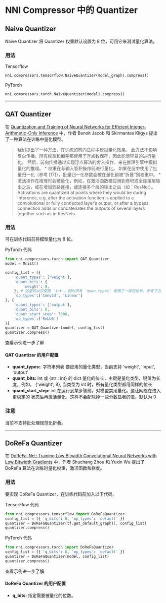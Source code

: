 NNI Compressor 中的 Quantizer
===

## Naive Quantizer

Naive Quantizer 将 Quantizer 权重默认设置为 8 位，可用它来测试量化算法。

### 用法
Tensorflow
```python
nni.compressors.tensorflow.NaiveQuantizer(model_graph).compress()
```
PyTorch
```python
nni.compressors.torch.NaiveQuantizer(model).compress()
```

***

## QAT Quantizer
在 [Quantization and Training of Neural Networks for Efficient Integer-Arithmetic-Only Inference](http://openaccess.thecvf.com/content_cvpr_2018/papers/Jacob_Quantization_and_Training_CVPR_2018_paper.pdf) 中，作者 Benoit Jacob 和 Skirmantas Kligys 提出了一种算法在训练中量化模型。
> 我们提出了一种方法，在训练的前向过程中模拟量化效果。 此方法不影响反向传播，所有权重和偏差都使用了浮点数保存，因此能很容易的进行量化。 然后，前向传播通过实现浮点算法的舍入操作，来在推理引擎中模拟量化的推理。 * 权重在与输入卷积操作前进行量化。 如果在层中使用了批量归一化（参考 [17]），批量归一化参数会被在量化前被“折叠”到权重中。 * 激活操作在推理时会被量化，例如，在激活函数被应用到卷积或全连接层输出之后，或在增加旁路连接，或连接多个层的输出之后（如：ResNet）。 Activations are quantized at points where they would be during inference, e.g. after the activation function is applied to a convolutional or fully connected layer’s output, or after a bypass connection adds or concatenates the outputs of several layers together such as in ResNets.


### 用法
可在训练代码前将模型量化为 8 位。

PyTorch 代码
```python
from nni.compressors.torch import QAT_Quantizer
model = Mnist()

config_list = [{
    'quant_types': ['weight'],
    'quant_bits': {
        'weight': 8,
    }, # 这里可以仅使用 `int`，因为所有 `quan_types` 使用了一样的位长，参考下方 `ReLu6` 配置。
    'op_types':['Conv2d', 'Linear']
}, {
    'quant_types': ['output'],
    'quant_bits': 8,
    'quant_start_step': 7000,
    'op_types':['ReLU6']
}]
quantizer = QAT_Quantizer(model, config_list)
quantizer.compress()
```

查看示例进一步了解

#### QAT Quantizer 的用户配置
* **quant_types:**: 字符串列表 要应用的量化类型，当前支持 'weight', 'input', 'output'
* **quant_bits:** int 或 {str : int} 的 dict 量化的位长，主键是量化类型，键值为长度，例如。 {'weight', 8}, 当类型为 int 时，所有量化类型都用同样的位长
* **quant_start_step:** int 在运行到某步骤前，对模型禁用量化。这让网络在进入更稳定的 状态后再激活量化，这样不会配除掉一些分数显著的值，默认为 0

### 注意
当前不支持批处理规范化折叠。
***

## DoReFa Quantizer
在 [DoReFa-Net: Training Low Bitwidth Convolutional Neural Networks with Low Bitwidth Gradients](https://arxiv.org/abs/1606.06160) 中，作者 Shuchang Zhou 和 Yuxin Wu 提出了 DoReFa 算法在训练时量化权重，激活函数和梯度。

### 用法
要实现 DoReFa Quantizer，在训练代码前加入以下代码。

TensorFlow 代码
```python
from nni.compressors.tensorflow import DoReFaQuantizer
config_list = [{ 'q_bits': 8, 'op_types': 'default' }]
quantizer = DoReFaQuantizer(tf.get_default_graph(), config_list)
quantizer.compress()
```
PyTorch 代码
```python
from nni.compressors.torch import DoReFaQuantizer
config_list = [{ 'q_bits': 8, 'op_types': 'default' }]
quantizer = DoReFaQuantizer(model, config_list)
quantizer.compress()
```

查看示例进一步了解

#### DoReFa Quantizer 的用户配置
* **q_bits:** 指定需要被量化的位数。
